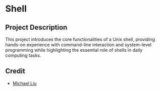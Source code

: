 # Shell
## Project Description
This project introduces the core functionalities of a Unix shell, providing hands-on experience with command-line interaction and system-level programming while highlighting the essential role of shells in daily computing tasks.
## Credit
- [Michael Liu](https://github.com/Michaelliu1017)
